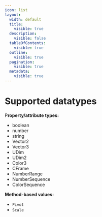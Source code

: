 ```yaml
---
icon: list
layout:
  width: default
  title:
    visible: true
  description:
    visible: false
  tableOfContents:
    visible: true
  outline:
    visible: true
  pagination:
    visible: true
  metadata:
    visible: true
---
```


# Supported datatypes

P**roperty/attribute types:**

* boolean
* number
* string
* Vector2
* Vector3
* UDim
* UDim2
* Color3
* CFrame
* NumberRange
* NumberSequence
* ColorSequence



**Method-based values:**

* `Pivot`
* `Scale`
